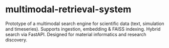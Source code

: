 # multimodal-retrieval-system
Prototype of a multimodal search engine for scientific data (text, simulation and timeseries). Supports ingestion, embedding &amp; FAISS indexing. Hybrid search via FastAPI. Designed for material informatics and research discovery.
